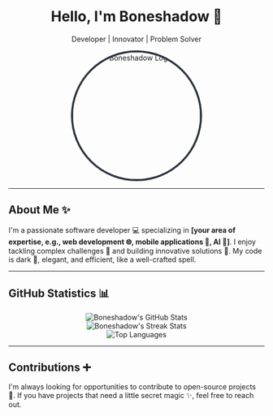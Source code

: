 <div align="center">
  <h1>Hello, I'm Boneshadow 👋</h1>
  <p>Developer | Innovator | Problem Solver</p>
</div>

<div align="center">
  <img src="https://i.pinimg.com/originals/b3/7f/1c/b37f1c3627e2259afdd71b9af6b33b3e.jpg" alt="Boneshadow Logo" width="250" height="250" style="border-radius: 50%; border: 4px solid #2E3440;">
</div>

---

## About Me ✨

I'm a passionate software developer 💻 specializing in **[your area of expertise, e.g., web development 🌐, mobile applications 📱, AI 🤖]**. I enjoy tackling complex challenges 🧩 and building innovative solutions 🚀. My code is dark 🖤, elegant, and efficient, like a well-crafted spell.

---

## GitHub Statistics 📊

<div align="center">

![Boneshadow's GitHub Stats](https://github-readme-stats.vercel.app/api?username=Boneshadow&show_icons=true&theme=tokyonight&count_private=true&include_all_commits=true)
<br>
![Boneshadow's Streak Stats](https://github-readme-streak-stats.herokuapp.com/?user=Boneshadow&theme=tokyonight)
<br>
![Top Languages](https://github-readme-stats.vercel.app/api/top-langs/?username=Boneshadow&layout=compact&theme=tokyonight)

</div>

---

## Contributions ➕

I'm always looking for opportunities to contribute to open-source projects 📂. If you have projects that need a little secret magic ✨, feel free to reach out.
